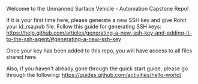 Welcome to the Unmanned Surface Vehicle - Automation Capstone Repo!

If it is your first time here, please generate a new SSH key and give Rohit your id_rsa.pub file. Follow this guide for generating SSH keys: https://help.github.com/articles/generating-a-new-ssh-key-and-adding-it-to-the-ssh-agent/#generating-a-new-ssh-key

Once your key has been added to this repo, you will have access to all files shared here.

Also, if you haven't already gone through the quick start guide, please go through the following: https://guides.github.com/activities/hello-world/

